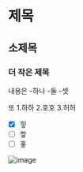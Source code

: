 # 제목
## 소제목
### 더 작은 제목

내용은
-하나
-둘
-셋

또
1.하하
2.호호
3.허허

- [X] 힣
- [ ] 핳
- [ ] 홓

![image](https://github.com/user-attachments/assets/8d5a16fa-db92-4006-98f8-57dd6b664e33)
